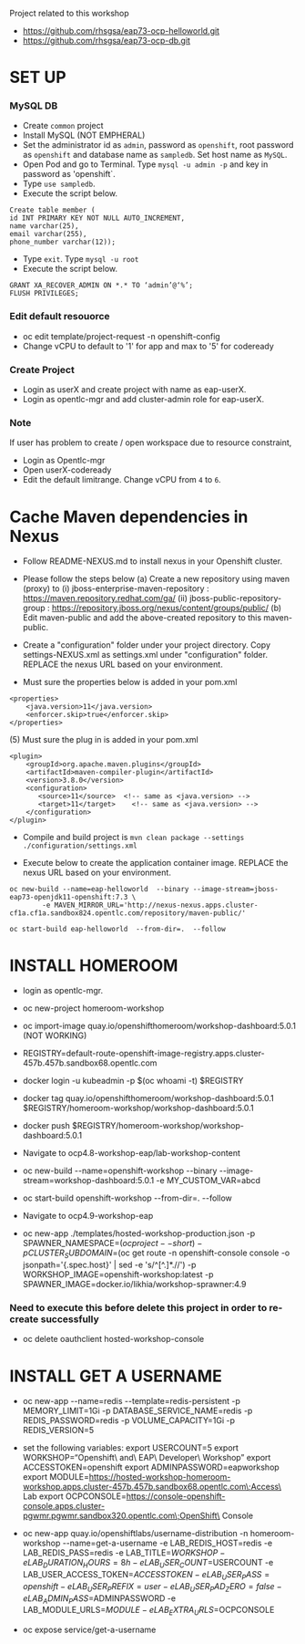 Project related to this workshop 
* https://github.com/rhsgsa/eap73-ocp-helloworld.git
* https://github.com/rhsgsa/eap73-ocp-db.git

SET UP
======

### MySQL DB
* Create `common` project 
* Install MySQL (NOT EMPHERAL)
* Set the administrator id as `admin`, password as `openshift`, root password as `openshift` and database name as `sampledb`.   Set host name as `MySQL`.
* Open Pod and go to Terminal.  Type `mysql -u admin -p` and key in password as 'openshift`.  
* Type `use sampledb`.
* Execute the script below.
 
```
Create table member (
id INT PRIMARY KEY NOT NULL AUTO_INCREMENT, 
name varchar(25),
email varchar(255), 
phone_number varchar(12));
```
* Type `exit`.  Type `mysql -u root`
* Execute the script below. 

```
GRANT XA_RECOVER_ADMIN ON *.* TO ‘admin’@‘%’;
FLUSH PRIVILEGES;
```

### Edit default resouorce

* oc edit template/project-request -n openshift-config
* Change vCPU to default to '1' for app and max to '5' for codeready

### Create Project

* Login as userX and create project with name as eap-userX. 
* Login as opentlc-mgr and add cluster-admin role for eap-userX. 

### Note 

If user has problem to create / open workspace due to resource constraint,  

* Login as Opentlc-mgr
* Open userX-codeready
* Edit the default limitrange.  Change vCPU from `4` to `6`.

Cache Maven dependencies in Nexus
==================================
* Follow README-NEXUS.md to install nexus in your Openshift cluster.

* Please follow the steps below
    (a) Create a new repository using maven (proxy) to 
        (i) jboss-enterprise-maven-repository : https://maven.repository.redhat.com/ga/
        (ii) jboss-public-repository-group : https://repository.jboss.org/nexus/content/groups/public/
    (b) Edit maven-public and add the above-created repository to this maven-public.

* Create a "configuration" folder under your project directory.   Copy settings-NEXUS.xml as settings.xml under "configuration" folder.   REPLACE the nexus URL based on your environment.

* Must sure the properties below is added in your pom.xml
```
<properties>
    <java.version>11</java.version>
    <enforcer.skip>true</enforcer.skip>
</properties>
```

(5) Must sure the plug in is added in your pom.xml
```
<plugin>
    <groupId>org.apache.maven.plugins</groupId>
    <artifactId>maven-compiler-plugin</artifactId>
    <version>3.8.0</version>
    <configuration>
       <source>11</source>  <!-- same as <java.version> -->
       <target>11</target>    <!-- same as <java.version> -->
    </configuration>
</plugin>
```

* Compile and build project is `mvn clean package --settings ./configuration/settings.xml`

* Execute below to create the application container image.  REPLACE the nexus URL based on your environment.
```
oc new-build --name=eap-helloworld  --binary --image-stream=jboss-eap73-openjdk11-openshift:7.3 \
        -e MAVEN_MIRROR_URL='http://nexus-nexus.apps.cluster-cf1a.cf1a.sandbox824.opentlc.com/repository/maven-public/'

```
```
oc start-build eap-helloworld  --from-dir=.  --follow
```

INSTALL HOMEROOM
=================
* login as opentlc-mgr.

* oc new-project homeroom-workshop
  
* oc import-image quay.io/openshifthomeroom/workshop-dashboard:5.0.1  (NOT WORKING)

* REGISTRY=default-route-openshift-image-registry.apps.cluster-457b.457b.sandbox68.opentlc.com

* docker login -u kubeadmin -p $(oc whoami -t) $REGISTRY

* docker tag quay.io/openshifthomeroom/workshop-dashboard:5.0.1 $REGISTRY/homeroom-workshop/workshop-dashboard:5.0.1 

* docker push $REGISTRY/homeroom-workshop/workshop-dashboard:5.0.1 

* Navigate to ocp4.8-workshop-eap/lab-workshop-content

* oc new-build  --name=openshift-workshop  --binary --image-stream=workshop-dashboard:5.0.1 -e MY_CUSTOM_VAR=abcd

* oc start-build openshift-workshop   --from-dir=.  --follow

* Navigate to ocp4.9-workshop-eap

* oc new-app ./templates/hosted-workshop-production.json  -p SPAWNER_NAMESPACE=$(oc project --short)  -p CLUSTER_SUBDOMAIN=$(oc get route -n openshift-console console -o jsonpath='{.spec.host}' | sed -e 's/^[^.]*\.//')  -p WORKSHOP_IMAGE=openshift-workshop:latest -p SPAWNER_IMAGE=docker.io/likhia/workshop-sprawner:4.9

### Need to execute this before delete this project in order to re-create successfully

* oc delete oauthclient hosted-workshop-console


INSTALL GET A USERNAME
=======================
* oc new-app --name=redis --template=redis-persistent -p MEMORY_LIMIT=1Gi  -p DATABASE_SERVICE_NAME=redis -p REDIS_PASSWORD=redis -p VOLUME_CAPACITY=1Gi -p REDIS_VERSION=5
  
* set the following variables: 
export USERCOUNT=5
export WORKSHOP=“Openshift\ and\ EAP\ Developer\ Workshop”
export ACCESSTOKEN=openshift
export ADMINPASSWORD=eapworkshop
export MODULE=https://hosted-workshop-homeroom-workshop.apps.cluster-457b.457b.sandbox68.opentlc.com\;Access\ Lab
export OCPCONSOLE=https://console-openshift-console.apps.cluster-pgwmr.pgwmr.sandbox320.opentlc.com\;OpenShift\ Console

* oc new-app quay.io/openshiftlabs/username-distribution -n homeroom-workshop --name=get-a-username  -e LAB_REDIS_HOST=redis  -e LAB_REDIS_PASS=redis -e LAB_TITLE=$WORKSHOP -e LAB_DURATION_HOURS=8h -e LAB_USER_COUNT=$USERCOUNT -e LAB_USER_ACCESS_TOKEN=$ACCESSTOKEN  -e LAB_USER_PASS=openshift -e LAB_USER_PREFIX=user -e LAB_USER_PAD_ZERO=false -e LAB_ADMIN_PASS=$ADMINPASSWORD -e LAB_MODULE_URLS=$MODULE -e LAB_EXTRA_URLS=$OCPCONSOLE

* oc expose service/get-a-username


